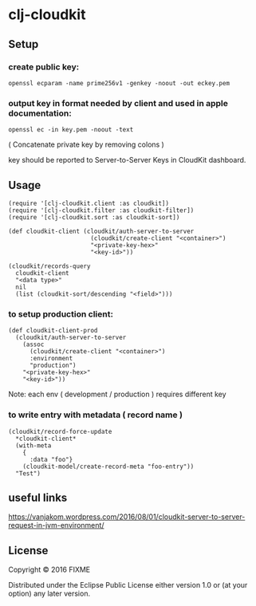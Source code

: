 # clj-cloudkit

## Setup

### create public key:
```
openssl ecparam -name prime256v1 -genkey -noout -out eckey.pem
```

### output key in format needed by client and used in apple documentation:
```
openssl ec -in key.pem -noout -text
```
( Concatenate private key by removing colons )

key should be reported to Server-to-Server Keys in CloudKit dashboard.

## Usage

```
(require '[clj-cloudkit.client :as cloudkit])
(require '[clj-cloudkit.filter :as cloudkit-filter])
(require '[clj-cloudkit.sort :as cloudkit-sort])

(def cloudkit-client (cloudkit/auth-server-to-server
                       (cloudkit/create-client "<container>")
                       "<private-key-hex>"
                       "<key-id>"))

(cloudkit/records-query
  cloudkit-client
  "<data type>"
  nil
  (list (cloudkit-sort/descending "<field>")))

```

### to setup production client:
```
(def cloudkit-client-prod
  (cloudkit/auth-server-to-server
    (assoc
      (cloudkit/create-client "<container>")
      :environment
      "production")
    "<private-key-hex>"
    "<key-id>"))
```
Note: each env ( development / production ) requires different key


### to write entry with metadata ( record name )

```
(cloudkit/record-force-update
  *cloudkit-client*
  (with-meta
    {
      :data "foo"}
    (cloudkit-model/create-record-meta "foo-entry"))
  "Test")
```


## useful links

https://vanjakom.wordpress.com/2016/08/01/cloudkit-server-to-server-request-in-jvm-environment/


## License

Copyright © 2016 FIXME

Distributed under the Eclipse Public License either version 1.0 or (at
your option) any later version.
